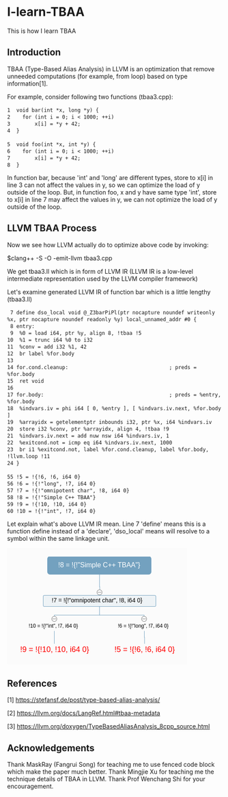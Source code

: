 # I-learn-TBAA
This is how I learn TBAA
## Introduction
TBAA (Type-Based Alias Analysis) in LLVM is an optimization that remove unneeded
computations (for example, from loop) based on type information[1]. 

For example, consider following two functions (tbaa3.cpp):
```
1  void bar(int *x, long *y) {
2    for (int i = 0; i < 1000; ++i)
3        x[i] = *y + 42;
4  }
                                                                                                               
5  void foo(int *x, int *y) {  
6    for (int i = 0; i < 1000; ++i)
7        x[i] = *y + 42; 
8  }  
```
In function bar, because 'int' and 'long' are different types, store to x[i] in line 3 
can not affect the values in y, 
so we can optimize the load of y outside of the loop. But, in function foo, 
x and y have same type 'int', store to x[i] in line 7 may affect the values in y, we can
not optimize the load of y outside of the loop.

## LLVM TBAA Process

Now we see how LLVM actually do to optimize above code by invoking:

$clang++ -S -O -emit-llvm tbaa3.cpp

We get tbaa3.ll which is in form of LLVM IR (LLVM IR is a low-level intermediate representation used by the LLVM compiler framework)

Let's examine generated LLVM IR of function bar which is a little lengthy (tbaa3.ll) 

```
 7 define dso_local void @_Z3barPiPl(ptr nocapture noundef writeonly %x, ptr nocapture noundef readonly %y) local_unnamed_addr #0 {
 8 entry:
 9  %0 = load i64, ptr %y, align 8, !tbaa !5
10  %1 = trunc i64 %0 to i32
11  %conv = add i32 %1, 42
12  br label %for.body
13
14 for.cond.cleanup:                                 ; preds = %for.body
15  ret void
16
17 for.body:                                         ; preds = %entry, %for.body
18  %indvars.iv = phi i64 [ 0, %entry ], [ %indvars.iv.next, %for.body ]
19  %arrayidx = getelementptr inbounds i32, ptr %x, i64 %indvars.iv
20  store i32 %conv, ptr %arrayidx, align 4, !tbaa !9
21  %indvars.iv.next = add nuw nsw i64 %indvars.iv, 1
22  %exitcond.not = icmp eq i64 %indvars.iv.next, 1000
23  br i1 %exitcond.not, label %for.cond.cleanup, label %for.body, !llvm.loop !11
24 }

55 !5 = !{!6, !6, i64 0}
56 !6 = !{!"long", !7, i64 0}
57 !7 = !{!"omnipotent char", !8, i64 0}
58 !8 = !{!"Simple C++ TBAA"}
59 !9 = !{!10, !10, i64 0}
60 !10 = !{!"int", !7, i64 0}

```

Let explain what's above LLVM IR mean. Line 7 'define' means this is a function define instead of a 'declare', 'dso_local' means will resolve to a symbol within the same linkage unit.


![TBAA Directed Graphy](Images/TBAA-0.png)

## References
[1] https://stefansf.de/post/type-based-alias-analysis/

[2] https://llvm.org/docs/LangRef.html#tbaa-metadata

[3] https://llvm.org/doxygen/TypeBasedAliasAnalysis_8cpp_source.html

## Acknowledgements
Thank MaskRay (Fangrui Song) for teaching me to use fenced code block which make the paper much better. Thank Mingjie Xu for teaching me the technique details of TBAA in LLVM. Thank Prof Wenchang Shi for your encouragement.
